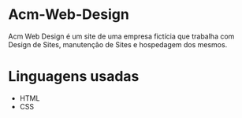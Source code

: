 # Acm-Web-Design

Acm Web Design é um site de uma empresa fictícia que trabalha com Design de Sites, manutenção de Sites e hospedagem dos mesmos. 

# Linguagens usadas

* HTML
* CSS
